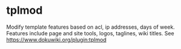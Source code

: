 # tplmod
Modify template features based on acl, ip addresses, days of week.
Features include page and site tools, logos, taglines, wiki titles.
See https://www.dokuwiki.org/plugin:tplmod
